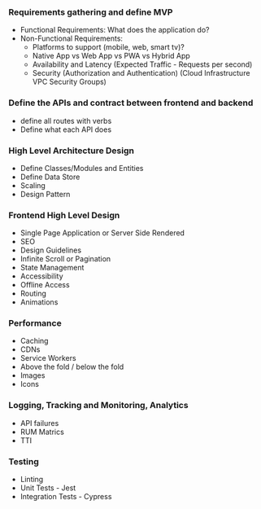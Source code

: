 ### Requirements gathering and define MVP
  - Functional Requirements: What does the application do?
  - Non-Functional Requirements:
    - Platforms to support (mobile, web, smart tv)?
    - Native App vs Web App vs PWA vs Hybrid App
    - Availability and Latency (Expected Traffic - Requests per second)
    - Security (Authorization and Authentication) (Cloud Infrastructure VPC Security Groups)
### Define the APIs and contract between frontend and backend
  - define all routes with verbs
  - Define what each API does
### High Level Architecture Design
  - Define Classes/Modules and Entities
  - Define Data Store
  - Scaling
  - Design Pattern
### Frontend High Level Design
  - Single Page Application or Server Side Rendered
  - SEO
  - Design Guidelines
  - Infinite Scroll or Pagination
  - State Management
  - Accessibility
  - Offline Access
  - Routing
  - Animations
### Performance 
  - Caching
  - CDNs
  - Service Workers
  - Above the fold / below the fold
  - Images
  - Icons
### Logging, Tracking and Monitoring, Analytics
  - API failures
  - RUM Matrics
  - TTI
### Testing
  - Linting
  - Unit Tests - Jest
  - Integration Tests - Cypress
